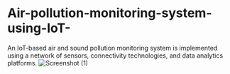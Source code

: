 # Air-pollution-monitoring-system-using-IoT-
An IoT-based air and sound pollution monitoring system is implemented using a network of sensors, connectivity technologies, and data analytics platforms.
![Screenshot (1)](https://github.com/chirusai7x0/Air-pollution-monitoring-system-using-IoT-/assets/140515556/07d821c4-0861-42c1-a8fd-0150127d0337)
